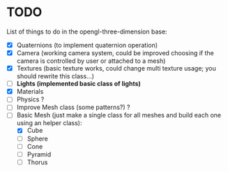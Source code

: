# TODO

List of things to do in the opengl-three-dimension base:

- [x] Quaternions (to implement quaternion operation)
- [x] Camera (working camera system, could be improved choosing if the camera is controlled by user or attached to a mesh)
- [x] Textures (basic texture works, could change multi texture usage; you should rewrite this class...)
- [ ] **Lights (implemented basic class of lights)**
- [x] Materials
- [ ] Physics ?
- [ ] Improve Mesh class (some patterns?) ?
- [ ] Basic Mesh (just make a single class for all meshes and build each one using an helper class):
    - [x] Cube
    - [ ] Sphere
    - [ ] Cone
    - [ ] Pyramid
    - [ ] Thorus
